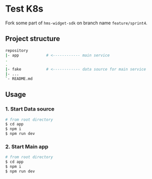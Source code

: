 # **Test K8s**

Fork some part of `hms-widget-sdk` on branch name `feature/sprint4`.

## **Project structure**

```bash
repository
|- app            # <------------ main service
.
.
|- fake           # <------------ data source for main service
|- ...
`- README.md
```

## **Usage**

### 1. Start Data source

```bash
# from root directory
$ cd app
$ npm i
$ npm run dev
```

### 2. Start Main app

```bash
# from root directory
$ cd app
$ npm i
$ npm run dev
```